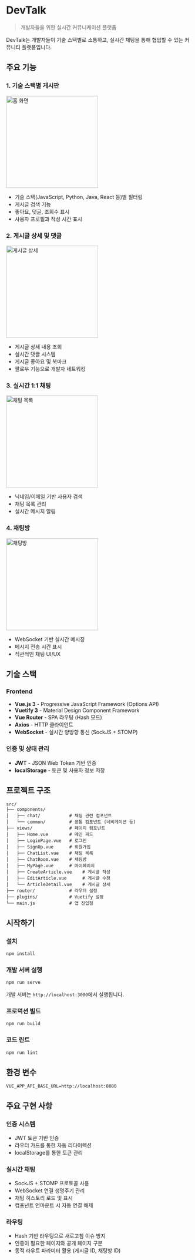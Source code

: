 # DevTalk

> 개발자들을 위한 실시간 커뮤니케이션 플랫폼

DevTalk는 개발자들이 기술 스택별로 소통하고, 실시간 채팅을 통해 협업할 수 있는 커뮤니티 플랫폼입니다.

## 주요 기능

### 1. 기술 스택별 게시판
<img src="./screenshots/1.png" alt="홈 화면" width="250">

- 기술 스택(JavaScript, Python, Java, React 등)별 필터링
- 게시글 검색 기능
- 좋아요, 댓글, 조회수 표시
- 사용자 프로필과 작성 시간 표시

### 2. 게시글 상세 및 댓글
<img src="./screenshots/2.png" alt="게시글 상세" width="250">

- 게시글 상세 내용 조회
- 실시간 댓글 시스템
- 게시글 좋아요 및 북마크
- 팔로우 기능으로 개발자 네트워킹

### 3. 실시간 1:1 채팅
<img src="./screenshots/3.png" alt="채팅 목록" width="250">

- 닉네임/이메일 기반 사용자 검색
- 채팅 목록 관리
- 실시간 메시지 알림

### 4. 채팅방
<img src="./screenshots/4.png" alt="채팅방" width="250">

- WebSocket 기반 실시간 메시징
- 메시지 전송 시간 표시
- 직관적인 채팅 UI/UX

## 기술 스택

### Frontend
- **Vue.js 3** - Progressive JavaScript Framework (Options API)
- **Vuetify 3** - Material Design Component Framework
- **Vue Router** - SPA 라우팅 (Hash 모드)
- **Axios** - HTTP 클라이언트
- **WebSocket** - 실시간 양방향 통신 (SockJS + STOMP)

### 인증 및 상태 관리
- **JWT** - JSON Web Token 기반 인증
- **localStorage** - 토큰 및 사용자 정보 저장

## 프로젝트 구조

```
src/
├── components/
│   ├── chat/           # 채팅 관련 컴포넌트
│   └── common/         # 공통 컴포넌트 (네비게이션 등)
├── views/              # 페이지 컴포넌트
│   ├── Home.vue        # 메인 피드
│   ├── LoginPage.vue   # 로그인
│   ├── SignUp.vue      # 회원가입
│   ├── ChatList.vue    # 채팅 목록
│   ├── ChatRoom.vue    # 채팅방
│   ├── MyPage.vue      # 마이페이지
│   ├── CreateArticle.vue    # 게시글 작성
│   ├── EditArticle.vue      # 게시글 수정
│   └── ArticleDetail.vue    # 게시글 상세
├── router/             # 라우터 설정
├── plugins/            # Vuetify 설정
└── main.js             # 앱 진입점
```

## 시작하기

### 설치
```bash
npm install
```

### 개발 서버 실행
```bash
npm run serve
```
개발 서버는 `http://localhost:3000`에서 실행됩니다.

### 프로덕션 빌드
```bash
npm run build
```

### 코드 린트
```bash
npm run lint
```

## 환경 변수
```env
VUE_APP_API_BASE_URL=http://localhost:8080
```

## 주요 구현 사항

### 인증 시스템
- JWT 토큰 기반 인증
- 라우터 가드를 통한 자동 리다이렉션
- localStorage를 통한 토큰 관리

### 실시간 채팅
- SockJS + STOMP 프로토콜 사용
- WebSocket 연결 생명주기 관리
- 채팅 히스토리 로드 및 표시
- 컴포넌트 언마운트 시 자동 연결 해제

### 라우팅
- Hash 기반 라우팅으로 새로고침 이슈 방지
- 인증이 필요한 페이지와 공개 페이지 구분
- 동적 라우트 파라미터 활용 (게시글 ID, 채팅방 ID)
